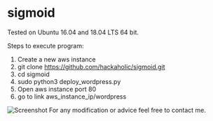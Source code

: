 # sigmoid
Tested on Ubuntu 16.04 and 18.04 LTS 64 bit.

Steps to execute program:
1) Create a new aws instance
2) git clone https://github.com/hackaholic/sigmoid.git
3) cd sigmoid
4) sudo python3 deploy_wordpress.py
5) Open aws instance port 80
6) go to link aws_instance_ip/wordpress

![Screenshot](https://i.imgur.com/7uxyWCN.png)
For any modification or advice feel free to contact me.

